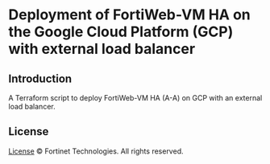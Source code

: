 # Deployment of FortiWeb-VM HA on the Google Cloud Platform (GCP) with external load balancer
## Introduction
A Terraform script to deploy FortiWeb-VM HA (A-A) on GCP with an external load balancer.

## License
[License](https://github.com/fortinet/fortiweb-ha/blob/main/LICENSE) © Fortinet Technologies. All rights reserved.
